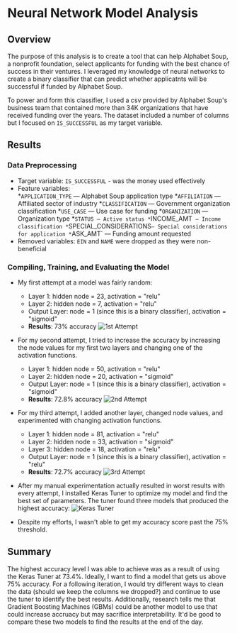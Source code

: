 # Neural Network Model Analysis

## Overview

The purpose of this analysis is to create a tool that can help Alphabet Soup, a nonprofit foundation, select applicants for funding with the best chance of success in their ventures. I leveraged my knowledge of neural networks to create a binary classifier that can predict whether applicatnts will be successful if funded by Alphabet Soup.

To power and form this classifier, I used a csv provided by Alphabet Soup's business team that contained more than 34K organizations that have received funding over the years. The dataset included a number of columns but I focused on `IS_SUCCESSFUL` as my target variable.

## Results

### Data Preprocessing 

* Target variable: `IS_SUCCESSFUL` - was the money used effectively
* Feature variables:  
                          *`APPLICATION_TYPE` — Alphabet Soup application type
                          *`AFFILIATION` — Affiliated sector of industry
                          *`CLASSIFICATION` — Government organization classification
                          *`USE_CASE` — Use case for funding
                          *`ORGANIZATION` — Organization type
                          *`STATUS — Active status
                          *`INCOME_AMT` — Income classification
                          *`SPECIAL_CONSIDERATIONS` — Special considerations for application
                          * `ASK_AMT` — Funding amount requested
* Removed variables: `EIN` and `NAME` were dropped as they were non-beneficial

### Compiling, Training, and Evaluating the Model

* My first attempt at a model was fairly random:
    * Layer 1: hidden node = 23, activation = "relu"
    * Layer 2: hidden node = 7, activation = "relu"
    * Output Layer: node = 1 (since this is a binary classifier), activation = "sigmoid"
    * __Results__: 73% accuracy
    ![1st Attempt](https://github.com/samhnelsen/deep-learning-challenge/blob/main/Screenshot%202023-11-16%20at%207.46.50%E2%80%AFAM.png?raw=true)
    
* For my second attempt, I tried to increase the accuracy by increasing the node values for my first two layers and changing one of the activation functions. 
     * Layer 1: hidden node = 50, activation = "relu"
     * Layer 2: hidden node = 20, activation = "sigmoid"
     * Output Layer: node = 1 (since this is a binary classifier), activation = "sigmoid"
     * __Results__: 72.8% accuracy
    ![2nd Attempt](https://github.com/samhnelsen/deep-learning-challenge/blob/main/Screenshot%202023-11-16%20at%208.12.18%E2%80%AFAM.png?raw=true)

* For my third attempt, I added another layer, changed node values, and experimented with changing activation functions. 
    * Layer 1: hidden node = 81, activation = "relu"
    * Layer 2: hidden node = 33, activation = "sigmoid"
    * Layer 3: hidden node = 18, activation = "relu"
    * Output Layer: node = 1 (since this is a binary classifier), activation = "relu"
    * __Results__: 72.7% accuracy
    ![3rd Attempt](https://github.com/samhnelsen/deep-learning-challenge/blob/main/Screenshot%202023-11-16%20at%208.16.25%E2%80%AFAM.png?raw=true)

* After my manual experimentation actually resulted in worst results with every attempt, I installed Keras Tuner to optimize my model and find the best set of parameters. The tuner found three models that produced the highest accuracy:
![Keras Tuner](https://github.com/samhnelsen/deep-learning-challenge/blob/main/Screenshot%202023-11-16%20at%208.20.47%E2%80%AFAM.png?raw=true)

* Despite my efforts, I wasn't able to get my accuracy score past the 75% threshold. 

## Summary

The highest accuracy level I was able to achieve was as a result of using the Keras Tuner at 73.4%. Ideally, I want to find a model that gets us above 75% accuracy. For a following iteration, I would try different ways to clean the data (should we keep the columns we dropped?) and continue to use the tuner to identify the best results. Additionally, research tells me that Gradient Boosting Machines (GBMs) could be another model to use that could increase accruacy but may sacrifice interpretability. It'd be good to compare these two models to find the results at the end of the day.
